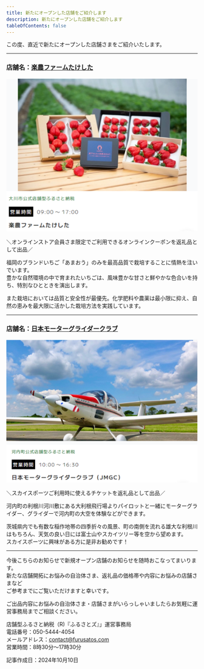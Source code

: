 ```yaml
---
title: 新たにオープンした店舗をご紹介します
description: 新たにオープンした店舗をご紹介します
tableOfContents: false
---
```


この度、直近で新たにオープンした店舗さまをご紹介いたします。

---
 
### 店舗名：[楽農ファームたけした](https://furusatos.com/okawa/shops/195)  

![](../../../assets/images/info_241010-newopen-shop_01.png)
 

＼オンラインストア会員さま限定でご利用できるオンラインクーポンを返礼品として出品／  

福岡のブランドいちご「あまおう」のみを最高品質で栽培することに情熱を注いでいます。  
豊かな自然環境の中で育まれたいちごは、風味豊かな甘さと鮮やかな色合いを持ち、特別なひとときを演出します。  

また栽培においては品質と安全性が最優先。化学肥料や農薬は最小限に抑え、自然の恵みを最大限に活かした栽培方法を実践しています。  


---

### 店舗名：[日本モーターグライダークラブ](https://furusatos.com/kawachimachi/shops/203)  

![](../../../assets/images/info_241010-newopen-shop_02.png)


＼スカイスポーツご利用時に使えるチケットを返礼品として出品／  

河内町の利根川河川敷にある大利根飛行場よりパイロットと一緒にモーターグライダー、グライダーで河内町の大空を体験などができます。  

茨城県内でも有数な稲作地帯の四季折々の風景、町の南側を流れる雄大な利根川はもちろん、天気の良い日には富士山やスカイツリー等を空から望めます。  
スカイスポーツに興味がある方に是非お勧めです！  

*** 


今後こちらのお知らせで新規オープン店舗のお知らせを随時おこなってまいります。  
新たな店舗開拓にお悩みの自治体さま、返礼品の価格帯や内容にお悩みの店舗さまなど  
ご参考までにご覧いただけますと幸いです。  

ご出品内容にお悩みの自治体さま・店舗さまがいらっしゃいましたらお気軽に運営事務局までご相談ください。  


店舗型ふるさと納税（R)『ふるさとズ』」運営事務局  
電話番号：050-5444-4054  
メールアドレス：contact@furusatos.com  
営業時間：8時30分～17時30分


記事作成日：2024年10月10日